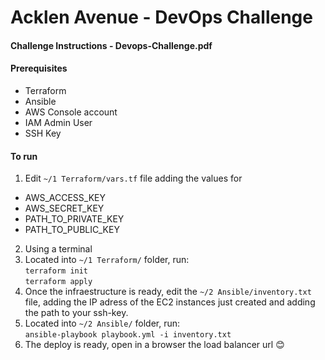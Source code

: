 # Acklen Avenue - DevOps Challenge  
#### Challenge Instructions - Devops-Challenge.pdf  
#### Prerequisites  
* Terraform
* Ansible
* AWS Console account  
* IAM Admin User  
* SSH Key

#### To run  
1. Edit `~/1 Terraform/vars.tf` file adding the values for 
  - AWS_ACCESS_KEY
  - AWS_SECRET_KEY
  - PATH_TO_PRIVATE_KEY
  - PATH_TO_PUBLIC_KEY
2. Using a terminal
3. Located into `~/1 Terraform/` folder, run:  
`terraform init`  
`terraform apply`
4. Once the infraestructure is ready, edit the `~/2 Ansible/inventory.txt` file, adding the IP adress of the EC2 instances just created and adding the path to your ssh-key.
5. Located into `~/2 Ansible/` folder, run:  
`ansible-playbook playbook.yml -i inventory.txt`  
6. The deploy is ready, open in a browser the load balancer url :blush:
